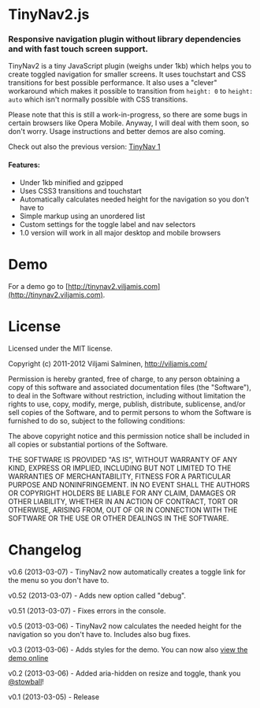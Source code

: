 # TinyNav2.js
### Responsive navigation plugin without library dependencies and with fast touch screen support.

TinyNav2 is a tiny JavaScript plugin (weighs under 1kb) which helps you to create toggled navigation for smaller screens. It uses touchstart and CSS transitions for best possible performance. It also uses a "clever" workaround which makes it possible to transition from `height: 0` to `height: auto` which isn't normally possible with CSS transitions.

Please note that this is still a work-in-progress, so there are some bugs in certain browsers like Opera Mobile. Anyway, I will deal with them soon, so don't worry. Usage instructions and better demos are also coming.

Check out also the previous version: [TinyNav 1](http://tinynav.viljamis.com)

#### Features:
 * Under 1kb minified and gzipped
 * Uses CSS3 transitions and touchstart
 * Automatically calculates needed height for the navigation so you don't have to
 * Simple markup using an unordered list
 * Custom settings for the toggle label and nav selectors
 * 1.0 version will work in all major desktop and mobile browsers



Demo
======

For a demo go to [http://tinynav2.viljamis.com](http://tinynav2.viljamis.com). 



License
======

Licensed under the MIT license.

Copyright (c) 2011-2012 Viljami Salminen, http://viljamis.com/

Permission is hereby granted, free of charge, to any person obtaining a copy of this software and associated documentation files (the "Software"), to deal in the Software without restriction, including without limitation the rights to use, copy, modify, merge, publish, distribute, sublicense, and/or sell copies of the Software, and to permit persons to whom the Software is furnished to do so, subject to the following conditions:

The above copyright notice and this permission notice shall be included in all copies or substantial portions of the Software.

THE SOFTWARE IS PROVIDED "AS IS", WITHOUT WARRANTY OF ANY KIND, EXPRESS OR IMPLIED, INCLUDING BUT NOT LIMITED TO THE WARRANTIES OF MERCHANTABILITY, FITNESS FOR A PARTICULAR PURPOSE AND NONINFRINGEMENT. IN NO EVENT SHALL THE AUTHORS OR COPYRIGHT HOLDERS BE LIABLE FOR ANY CLAIM, DAMAGES OR OTHER LIABILITY, WHETHER IN AN ACTION OF CONTRACT, TORT OR OTHERWISE, ARISING FROM, OUT OF OR IN CONNECTION WITH THE SOFTWARE OR THE USE OR OTHER DEALINGS IN THE SOFTWARE.


Changelog
======

v0.6 (2013-03-07) - TinyNav2 now automatically creates a toggle link for the menu so you don't have to.

v0.52 (2013-03-07) - Adds new option called "debug".

v0.51 (2013-03-07) - Fixes errors in the console.

v0.5 (2013-03-06) - TinyNav2 now calculates the needed height for the navigation so you don't have to. Includes also bug fixes.

v0.3 (2013-03-06) - Adds styles for the demo. You can now also [view the demo online](http://tinynav2.viljamis.com)

v0.2 (2013-03-06) - Added aria-hidden on resize and toggle, thank you [@stowball](https://github.com/stowball)!

v0.1 (2013-03-05) - Release
